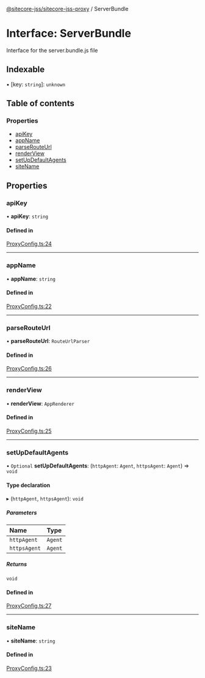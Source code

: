 [@sitecore-jss/sitecore-jss-proxy](../README.md) / ServerBundle

# Interface: ServerBundle

Interface for the server.bundle.js file

## Indexable

▪ [key: `string`]: `unknown`

## Table of contents

### Properties

- [apiKey](ServerBundle.md#apikey)
- [appName](ServerBundle.md#appname)
- [parseRouteUrl](ServerBundle.md#parserouteurl)
- [renderView](ServerBundle.md#renderview)
- [setUpDefaultAgents](ServerBundle.md#setupdefaultagents)
- [siteName](ServerBundle.md#sitename)

## Properties

### apiKey

• **apiKey**: `string`

#### Defined in

[ProxyConfig.ts:24](https://github.com/Sitecore/jss/blob/aab003079/packages/sitecore-jss-proxy/src/ProxyConfig.ts#L24)

___

### appName

• **appName**: `string`

#### Defined in

[ProxyConfig.ts:22](https://github.com/Sitecore/jss/blob/aab003079/packages/sitecore-jss-proxy/src/ProxyConfig.ts#L22)

___

### parseRouteUrl

• **parseRouteUrl**: `RouteUrlParser`

#### Defined in

[ProxyConfig.ts:26](https://github.com/Sitecore/jss/blob/aab003079/packages/sitecore-jss-proxy/src/ProxyConfig.ts#L26)

___

### renderView

• **renderView**: `AppRenderer`

#### Defined in

[ProxyConfig.ts:25](https://github.com/Sitecore/jss/blob/aab003079/packages/sitecore-jss-proxy/src/ProxyConfig.ts#L25)

___

### setUpDefaultAgents

• `Optional` **setUpDefaultAgents**: (`httpAgent`: `Agent`, `httpsAgent`: `Agent`) => `void`

#### Type declaration

▸ (`httpAgent`, `httpsAgent`): `void`

##### Parameters

| Name | Type |
| :------ | :------ |
| `httpAgent` | `Agent` |
| `httpsAgent` | `Agent` |

##### Returns

`void`

#### Defined in

[ProxyConfig.ts:27](https://github.com/Sitecore/jss/blob/aab003079/packages/sitecore-jss-proxy/src/ProxyConfig.ts#L27)

___

### siteName

• **siteName**: `string`

#### Defined in

[ProxyConfig.ts:23](https://github.com/Sitecore/jss/blob/aab003079/packages/sitecore-jss-proxy/src/ProxyConfig.ts#L23)
